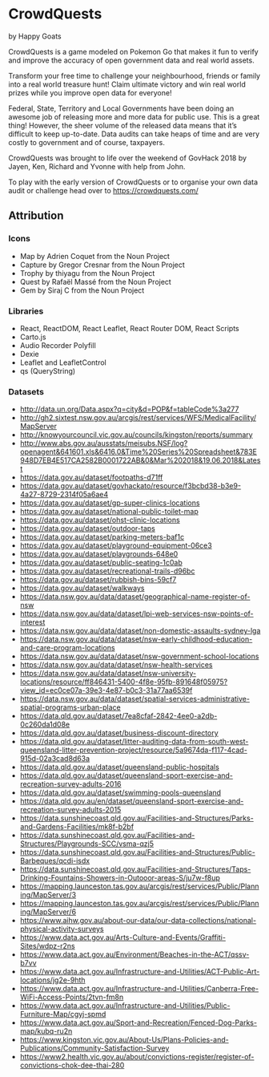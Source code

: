 # CrowdQuests
by Happy Goats

CrowdQuests is a game modeled on Pokemon Go that makes it fun to verify and improve the accuracy of open government data and real world assets.

Transform your free time to challenge your neighbourhood, friends or family into a real world treasure hunt! Claim ultimate victory and win real world prizes while you improve open data for everyone!

Federal, State, Territory and Local Governments have been doing an awesome job of releasing more and more data for public use. This is a great thing! However, the sheer volume of the released data means that it’s difficult to keep up-to-date. Data audits can take heaps of time and are very costly to government and of course, taxpayers.

CrowdQuests was brought to life over the weekend of GovHack 2018 by Jayen, Ken, Richard and Yvonne with help from John.

To play with the early version of CrowdQuests or to organise your own data audit or challenge head over to https://crowdquests.com/

## Attribution

### Icons
* Map by Adrien Coquet from the Noun Project
* Capture by Gregor Cresnar from the Noun Project
* Trophy by thiyagu from the Noun Project
* Quest by Rafaël Massé from the Noun Project
* Gem by Siraj C from the Noun Project

### Libraries
* React, ReactDOM, React Leaflet, React Router DOM, React Scripts
* Carto.js
* Audio Recorder Polyfill
* Dexie
* Leaflet and LeafletControl
* qs (QueryString)

### Datasets

* http://data.un.org/Data.aspx?q=city&d=POP&f=tableCode%3a277
* http://gh2.sixtest.nsw.gov.au/arcgis/rest/services/WFS/MedicalFacility/MapServer
* http://knowyourcouncil.vic.gov.au/councils/kingston/reports/summary
* http://www.abs.gov.au/ausstats/meisubs.NSF/log?openagent&641601.xls&6416.0&Time%20Series%20Spreadsheet&783E948D7EB4E517CA2582B0001722AB&0&Mar%202018&19.06.2018&Latest
* https://data.gov.au/dataset/footpaths-d71ff
* https://data.gov.au/dataset/govhackato/resource/f3bcbd38-b3e9-4a27-8729-2314f05a6ae4
* https://data.gov.au/dataset/gp-super-clinics-locations
* https://data.gov.au/dataset/national-public-toilet-map
* https://data.gov.au/dataset/ohst-clinic-locations
* https://data.gov.au/dataset/outdoor-taps
* https://data.gov.au/dataset/parking-meters-baf1c
* https://data.gov.au/dataset/playground-equipment-06ce3
* https://data.gov.au/dataset/playgrounds-648e0
* https://data.gov.au/dataset/public-seating-1c0ab
* https://data.gov.au/dataset/recreational-trails-d96bc
* https://data.gov.au/dataset/rubbish-bins-59cf7
* https://data.gov.au/dataset/walkways
* https://data.nsw.gov.au/data/dataset/geographical-name-register-of-nsw
* https://data.nsw.gov.au/data/dataset/lpi-web-services-nsw-points-of-interest
* https://data.nsw.gov.au/data/dataset/non-domestic-assaults-sydney-lga
* https://data.nsw.gov.au/data/dataset/nsw-early-childhood-education-and-care-program-locations
* https://data.nsw.gov.au/data/dataset/nsw-government-school-locations
* https://data.nsw.gov.au/data/dataset/nsw-health-services
* https://data.nsw.gov.au/data/dataset/nsw-university-locations/resource/ff846431-5400-4f8e-95fb-891648f05975?view_id=ec0ce07a-39e3-4e87-b0c3-31a77aa6539f
* https://data.nsw.gov.au/data/dataset/spatial-services-administrative-spatial-programs-urban-place
* https://data.qld.gov.au/dataset/7ea8cfaf-2842-4ee0-a2db-0c260da1d08e
* https://data.qld.gov.au/dataset/business-discount-directory
* https://data.qld.gov.au/dataset/litter-auditing-data-from-south-west-queensland-litter-prevention-project/resource/5a9674da-f117-4cad-915d-02a3cad8d63a
* https://data.qld.gov.au/dataset/queensland-public-hospitals
* https://data.qld.gov.au/dataset/queensland-sport-exercise-and-recreation-survey-adults-2016
* https://data.qld.gov.au/dataset/swimming-pools-queensland
* https://data.qld.gov.au/en/dataset/queensland-sport-exercise-and-recreation-survey-adults-2015
* https://data.sunshinecoast.qld.gov.au/Facilities-and-Structures/Parks-and-Gardens-Facilities/mk8f-b2bf
* https://data.sunshinecoast.qld.gov.au/Facilities-and-Structures/Playgrounds-SCC/vsma-qzj5
* https://data.sunshinecoast.qld.gov.au/Facilities-and-Structures/Public-Barbeques/qcdi-isdx
* https://data.sunshinecoast.qld.gov.au/Facilities-and-Structures/Taps-Drinking-Fountains-Showers-in-Outooor-areas-S/ju7w-f8up
* https://mapping.launceston.tas.gov.au/arcgis/rest/services/Public/Planning/MapServer/3
* https://mapping.launceston.tas.gov.au/arcgis/rest/services/Public/Planning/MapServer/6
* https://www.aihw.gov.au/about-our-data/our-data-collections/national-physical-activity-surveys
* https://www.data.act.gov.au/Arts-Culture-and-Events/Graffiti-Sites/wdpz-r2ns
* https://www.data.act.gov.au/Environment/Beaches-in-the-ACT/qssv-b7vv
* https://www.data.act.gov.au/Infrastructure-and-Utilities/ACT-Public-Art-locations/jg2e-9hth
* https://www.data.act.gov.au/Infrastructure-and-Utilities/Canberra-Free-WiFi-Access-Points/2tvn-fm8n
* https://www.data.act.gov.au/Infrastructure-and-Utilities/Public-Furniture-Map/cgyj-spmd
* https://www.data.act.gov.au/Sport-and-Recreation/Fenced-Dog-Parks-map/kubq-ru2n
* https://www.kingston.vic.gov.au/About-Us/Plans-Policies-and-Publications/Community-Satisfaction-Survey
* https://www2.health.vic.gov.au/about/convictions-register/register-of-convictions-chok-dee-thai-280
